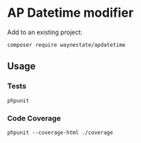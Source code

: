 AP Datetime modifier
====================

Add to an existing project:

    composer require waynestate/apdatetime

Usage
-----------

### Tests

    phpunit

### Code Coverage

    phpunit --coverage-html ./coverage
